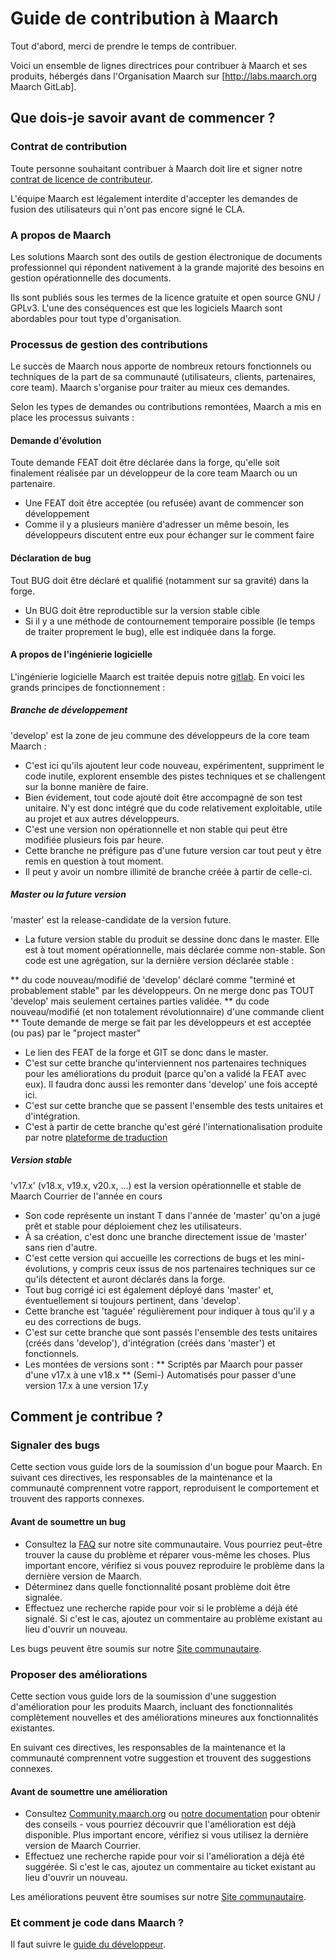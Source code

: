 # Guide de contribution à Maarch 

Tout d'abord, merci de prendre le temps de contribuer.

Voici un ensemble de lignes directrices pour contribuer à Maarch et ses produits, hébergés dans l'Organisation Maarch sur [http://labs.maarch.org Maarch GitLab].

## Que dois-je savoir avant de commencer ?
### Contrat de contribution
Toute personne souhaitant contribuer à Maarch doit lire et signer notre [contrat de licence de contributeur](https://labs.maarch.org/maarch/MaarchCourrier/blob/master/CLA.md). 

L'équipe Maarch est légalement interdite d'accepter les demandes de fusion des utilisateurs qui n'ont pas encore signé le CLA.

### A propos de Maarch
Les solutions Maarch sont des outils de gestion électronique de documents professionnel qui répondent nativement à la grande majorité des besoins en gestion opérationnelle des documents.

Ils sont publiés sous les termes de la licence gratuite et open source GNU / GPLv3. L'une des conséquences est que les logiciels Maarch sont abordables pour tout type d'organisation.

### Processus de gestion des contributions
Le succès de Maarch nous apporte de nombreux retours fonctionnels ou techniques de la part de sa communauté (utilisateurs, clients, partenaires, core team).
Maarch s'organise pour traiter au mieux ces demandes.

Selon les types de demandes ou contributions remontées, Maarch a mis en place les processus suivants :

#### Demande d'évolution
Toute demande FEAT doit être déclarée dans la forge, qu'elle soit finalement réalisée par un développeur de la core team Maarch ou un partenaire.

* Une FEAT doit être acceptée (ou refusée) avant de commencer son développement
* Comme il y a plusieurs manière d'adresser un même besoin, les développeurs discutent entre eux pour échanger sur le comment faire

#### Déclaration de bug
Tout BUG doit être déclaré et qualifié (notamment sur sa gravité) dans la forge.
* Un BUG doit être reproductible sur la version stable cible
* Si il y a une méthode de contournement temporaire possible (le temps de traiter proprement le bug), elle est indiquée dans la forge.

#### A propos de l'ingénierie logicielle
L'ingénierie logicielle Maarch est traitée depuis notre [gitlab](http://labs.maarch.org).
En voici les grands principes de fonctionnement :

##### Branche de développement
'develop' est la zone de jeu commune des développeurs de la core team Maarch :
* C'est ici qu'ils ajoutent leur code nouveau, expérimentent, suppriment le code inutile, explorent ensemble des pistes techniques et se challengent sur la bonne manière de faire.
* Bien évidement, tout code ajouté doit être accompagné de son test unitaire. N'y est donc intégré que du code relativement exploitable, utile au projet et aux autres développeurs.
* C'est une version non opérationnelle et non stable qui peut être modifiée plusieurs fois par heure.
* Cette branche ne préfigure pas d'une future version car tout peut y être remis en question à tout moment.
* Il peut y avoir un nombre illimité de branche créée à partir de celle-ci.

##### Master ou la future version
'master' est la release-candidate de la version future.
* La future version stable du produit se dessine donc dans le master. Elle est à tout moment opérationnelle, mais déclarée comme non-stable. Son code est une agrégation, sur la dernière version déclarée stable :

** du code nouveau/modifié de 'develop' déclaré comme "terminé et probablement stable" par les développeurs. On ne merge donc pas TOUT 'develop' mais seulement certaines parties validée.
** du code nouveau/modifié (et non totalement révolutionnaire) d'une commande client
** Toute demande de merge se fait par les développeurs et est acceptée (ou pas) par le "project master"

* Le lien des FEAT de la forge et GIT se donc dans le master.
* C'est sur cette branche qu'interviennent nos partenaires techniques pour les améliorations du produit (parce qu'on a validé la FEAT avec eux). Il faudra donc aussi les remonter dans 'develop' une fois accepté ici.
* C'est sur cette branche que se passent l'ensemble des tests unitaires et d'intégration.
* C'est à partir de cette branche qu'est géré l'internationalisation produite par notre [plateforme de traduction](http://translate.maarch.org/)

##### Version stable
'v17.x' (v18.x, v19.x, v20.x, …) est la version opérationnelle et stable de Maarch Courrier de l'année en cours

* Son code représente un instant T dans l'année de 'master' qu'on a jugé prêt et stable pour déploiement chez les utilisateurs.
* À sa création, c'est donc une branche directement issue de 'master' sans rien d'autre.
* C'est cette version qui accueille les corrections de bugs et les mini-évolutions, y compris ceux issus de nos partenaires techniques sur ce qu'ils détectent et auront déclarés dans la forge.
* Tout bug corrigé ici est également déployé dans 'master' et, éventuellement si toujours pertinent, dans 'develop'.
* Cette branche est 'taguée' régulièrement pour indiquer à tous qu'il y a eu des corrections de bugs.
* C'est sur cette branche que sont passés l'ensemble des tests unitaires (créés dans 'develop'), d'intégration (créés dans 'master') et fonctionnels.
* Les montées de versions sont :
** Scriptés par Maarch pour passer d'une v17.x à une v18.x
** (Semi-) Automatisés pour passer d'une version 17.x à une version 17.y

## Comment je contribue ?
### Signaler des bugs
Cette section vous guide lors de la soumission d'un bogue pour Maarch. 
En suivant ces directives, les responsables de la maintenance et la communauté comprennent votre rapport, reproduisent le comportement et trouvent des rapports connexes.

#### Avant de soumettre un bug
* Consultez la [FAQ](https://community.maarch.org/c/maarch-courrier/f-a-q) sur notre site communautaire. Vous pourriez peut-être trouver la cause du problème et réparer vous-même les choses. Plus important encore, vérifiez si vous pouvez reproduire le problème dans la dernière version de Maarch.
* Déterminez dans quelle fonctionnalité posant problème doit être signalée.
* Effectuez une recherche rapide pour voir si le problème a déjà été signalé. Si c'est le cas, ajoutez un commentaire au problème existant au lieu d'ouvrir un nouveau.


Les bugs peuvent être soumis sur notre [Site communautaire](https://community.maarch.org/c/maarch-courrier).

### Proposer des améliorations
Cette section vous guide lors de la soumission d'une suggestion d'amélioration pour les produits Maarch, incluant des fonctionnalités complètement nouvelles et des améliorations mineures aux fonctionnalités existantes. 

En suivant ces directives, les responsables de la maintenance et la communauté comprennent votre suggestion et trouvent des suggestions connexes.

#### Avant de soumettre une amélioration
* Consultez [Community.maarch.org](http://community.maarch.org) ou [notre documentation](https://docs.maarch.org/) pour obtenir des conseils - vous pourriez découvrir que l'amélioration est déjà disponible. Plus important encore, vérifiez si vous utilisez la dernière version de Maarch Courrier.
* Effectuez une recherche rapide pour voir si l'amélioration a déjà été suggérée. Si c'est le cas, ajoutez un commentaire au ticket existant au lieu d'ouvrir un nouveau.


Les améliorations peuvent être soumises sur notre [Site communautaire](https://community.maarch.org/c/maarch-courrier).

### Et comment je code dans Maarch ?
Il faut suivre le [guide du développeur](https://labs.maarch.org/maarch/MaarchCourrier/wikis/Maarch-Developer-Handbook).

